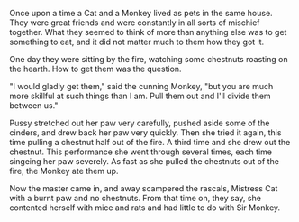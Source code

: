 Once upon a time a Cat and a Monkey lived as pets in the same
house. They were great friends and were constantly in all sorts
of mischief together. What they seemed to think of more than
anything else was to get something to eat, and it did not matter
much to them how they got it.

One day they were sitting by the fire, watching some chestnuts
roasting on the hearth. How to get them was the question.

"I would gladly get them," said the cunning Monkey, "but you are
much more skillful at such things than I am. Pull them out and
I'll divide them between us."

Pussy stretched out her paw very carefully, pushed aside some of
the cinders, and drew back her paw very quickly. Then she tried
it again, this time pulling a chestnut half out of the fire. A
third time and she drew out the chestnut. This performance she
went through several times, each time singeing her paw severely.
As fast as she pulled the chestnuts out of the fire, the Monkey
ate them up.

Now the master came in, and away scampered the rascals, Mistress
Cat with a burnt paw and no chestnuts. From that time on, they
say, she contented herself with mice and rats and had little to
do with Sir Monkey.
